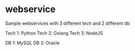 # webservice

Sample webservices with 3 different tech and 2 different db

Tech 1: Python
Tech 2: Golang
Tech 3: NodeJS

DB 1: MySQL
DB 2: Oracle
